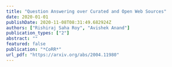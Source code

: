 ```yaml
---
title: "Question Answering over Curated and Open Web Sources"
date: 2020-01-01
publishDate: 2020-11-08T08:31:49.682924Z
authors: ["Rishiraj Saha Roy", "Avishek Anand"]
publication_types: ["2"]
abstract: ""
featured: false
publication: "*CoRR*"
url_pdf: "https://arxiv.org/abs/2004.11980"
---
```


